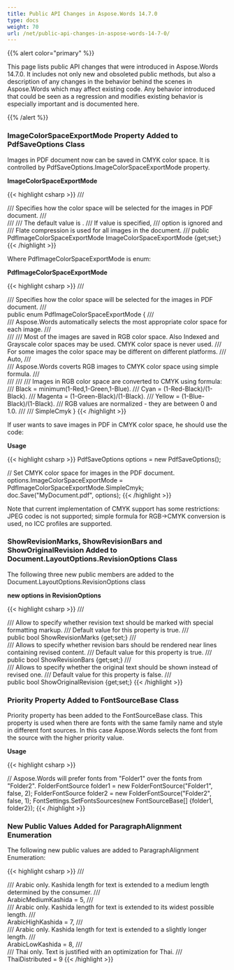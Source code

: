 ```yaml
---
title: Public API Changes in Aspose.Words 14.7.0
type: docs
weight: 70
url: /net/public-api-changes-in-aspose-words-14-7-0/
---
```


{{% alert color="primary" %}} 

This page lists public API changes that were introduced in Aspose.Words 14.7.0. It includes not only new and obsoleted public methods, but also a description of any changes in the behavior behind the scenes in Aspose.Words which may affect existing code. Any behavior introduced that could be seen as a regression and modifies existing behavior is especially important and is documented here.

{{% /alert %}} 

### ImageColorSpaceExportMode Property Added to PdfSaveOptions Class

Images in PDF document now can be saved in CMYK color space. It is controlled by PdfSaveOptions.ImageColorSpaceExportMode property.

**ImageColorSpaceExportMode**

{{< highlight csharp >}}
/// <summary>
/// Specifies how the color space will be selected for the images in PDF document.
/// </summary>
/// <remarks>
/// The default value is <see cref="PdfImageColorSpaceExportMode.Auto"/>.
/// If <see cref="PdfImageColorSpaceExportMode.SimpleCmyk"/> value is specified,
/// <see cref="ImageCompression"/> option is ignored and
/// Flate compression is used for all images in the document.
/// </remarks>
public PdfImageColorSpaceExportMode ImageColorSpaceExportMode {get;set;}
{{< /highlight >}}

Where PdfImageColorSpaceExportMode is enum:

**PdfImageColorSpaceExportMode**

{{< highlight csharp >}}
/// <summary>
/// Specifies how the color space will be selected for the images in PDF document.
/// </summary>
public enum PdfImageColorSpaceExportMode
{
/// <summary>
/// Aspose.Words automatically selects the most appropriate color space for each image.
/// </summary>
/// <remarks>
/// <para>Most of the images are saved in RGB color space. Also Indexed and Grayscale color spaces may be used. CMYK color space is never used.</para>
/// <para>For some images the color space may be different on different platforms.</para>
/// </remarks>
Auto,
/// <summary>
/// Aspose.Words coverts RGB images to CMYK color space using simple formula.
/// </summary>
/// <remarks>
/// <para>
/// Images in RGB color space are converted to CMYK using formula:
/// Black   = minimum(1-Red,1-Green,1-Blue).
/// Cyan    = (1-Red-Black)/(1-Black).
/// Magenta = (1-Green-Black)/(1-Black).
/// Yellow  = (1-Blue-Black)/(1-Black).
/// RGB values are normalized - they are between 0 and 1.0.
/// </para>
/// </remarks>
SimpleCmyk
}
{{< /highlight >}}

If user wants to save images in PDF in CMYK color space, he should use the code:

**Usage**

{{< highlight csharp >}}
PdfSaveOptions options = new PdfSaveOptions();

// Set CMYK color space for images in the PDF document.
options.ImageColorSpaceExportMode = PdfImageColorSpaceExportMode.SimpleCmyk;
doc.Save("MyDocument.pdf", options);
{{< /highlight >}}

Note that current implementation of CMYK support has some restrictions: JPEG codec is not supported; simple formula for RGB->CMYK conversion is used, no ICC profiles are supported.

### ShowRevisionMarks, ShowRevisionBars and ShowOriginalRevision Added to Document.LayoutOptions.RevisionOptions Class

The following three new public members are added to the Document.LayoutOptions.RevisionOptions class

**new options in RevisionOptions**

{{< highlight csharp >}}
/// <summary>
/// Allow to specify whether revision text should be marked with special formatting markup.
/// Default value for this property is <c>true</c>.
/// </summary>
public bool ShowRevisionMarks {get;set;}
/// <summary>
/// Allows to specify whether revision bars should be rendered near lines containing revised content.
/// Default value for this property is <c>true</c>.
/// </summary>
public bool ShowRevisionBars {get;set;}
/// <summary>
/// Allows to specify whether the original text should be shown instead of revised one.
/// Default value for this property is <c>false</c>.
/// </summary>
public bool ShowOriginalRevision {get;set;}
{{< /highlight >}}

### Priority Property Added to FontSourceBase Class

Priority property has been added to the FontSourceBase class. This property is used when there are fonts with the same family name and style in different font sources. In this case Aspose.Words selects the font from the source with the higher priority value.

**Usage**

{{< highlight csharp >}}

// Aspose.Words will prefer fonts from "Folder1" over the fonts from "Folder2".
FolderFontSource folder1 = new FolderFontSource("Folder1", false, 2);
FolderFontSource folder2 = new FolderFontSource("Folder2", false, 1);
FontSettings.SetFontsSources(new FontSourceBase[] {folder1, folder2});
{{< /highlight >}}

### New Public Values Added for ParagraphAlignment Enumeration

The following new public values are added to ParagraphAlignment Enumeration:

{{< highlight csharp >}}
/// <summary>
/// Arabic only. Kashida length for text is extended to a medium length determined by the consumer.
/// </summary>
ArabicMediumKashida = 5,
/// <summary>
/// Arabic only. Kashida length for text is extended to its widest possible length.
/// </summary>
ArabicHighKashida = 7,
/// <summary>
/// Arabic only. Kashida length for text is extended to a slightly longer length.
/// </summary>
ArabicLowKashida = 8,
/// <summary>
/// Thai only. Text is justified with an optimization for Thai.
/// </summary>
ThaiDistributed = 9
{{< /highlight >}}
